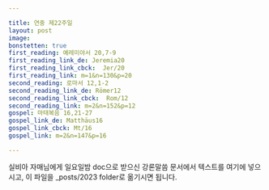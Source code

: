 ```yaml
---

title: 연중 제22주일
layout: post 
image: 
bonstetten: true
first_reading: 예레미야서 20,7-9
first_reading_link_de: Jeremia20
first_reading_link_cbck:  Jer/20
first_reading_link: m=1&n=130&p=20
second_reading: 로마서 12,1-2
second_reading_link_de: Römer12
second_reading_link_cbck:  Rom/12
second_reading_link: m=2&n=152&p=12
gospel: 마태복음 16,21-27
gospel_link_de: Matthäus16
gospel_link_cbck: Mt/16
gospel_link: m=2&n=147&p=16

---
```



실비아 자매님에게 일요일밤 doc으로 받으신
강론말씀 문서에서
텍스트를 여기에 넣으시고,
이 파일을 _posts/2023 folder로 옮기시면 됩니다.
